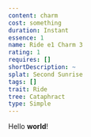 ```yaml
---
content: charm
cost: something
duration: Instant
essence: 1
name: Ride e1 Charm 3
rating: 1
requires: []
shortDescription: ~
splat: Second Sunrise
tags: []
trait: Ride
tree: Cataphract
type: Simple
---
```


Hello **world**!
